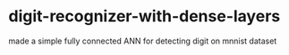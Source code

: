 # digit-recognizer-with-dense-layers
made a simple fully connected ANN for detecting digit on mnnist dataset
